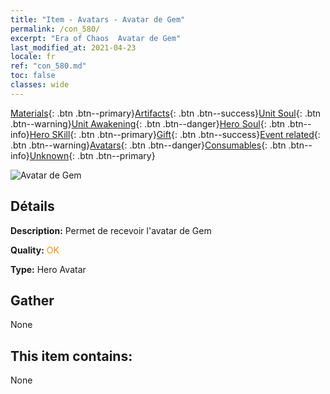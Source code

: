 ```yaml
---
title: "Item - Avatars - Avatar de Gem"
permalink: /con_580/
excerpt: "Era of Chaos  Avatar de Gem"
last_modified_at: 2021-04-23
locale: fr
ref: "con_580.md"
toc: false
classes: wide
---
```

 [Materials](/ItemsFR/){: .btn .btn--primary}[Artifacts](/ItemsFR/Artifacts/){: .btn .btn--success}[Unit Soul](/ItemsFR/UnitSoul/){: .btn .btn--warning}[Unit Awakening](/ItemsFR/UnitAwakening/){: .btn .btn--danger}[Hero Soul](/ItemsFR/HeroSoul/){: .btn .btn--info}[Hero SKill](/ItemsFR/HeroSkill/){: .btn .btn--primary}[Gift](/ItemsFR/Gift/){: .btn .btn--success}[Event related](/ItemsFR/Events/){: .btn .btn--warning}[Avatars](/ItemsFR/Avatars/){: .btn .btn--danger}[Consumables](/ItemsFR/Consumables/){: .btn .btn--info}[Unknown](/ItemsFR/Unknown/){: .btn .btn--primary}

 ![Avatar de Gem](/images/h/h_Gem1.jpg)

## Détails
 **Description:** Permet de recevoir l'avatar de Gem

 **Quality:** <span style="color: #FF8C00">OK</span>

 **Type:** Hero Avatar

## Gather

  None

## This item contains:

  None

